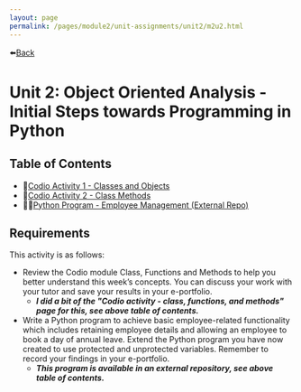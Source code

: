 ```yaml
---
layout: page
permalink: /pages/module2/unit-assignments/unit2/m2u2.html
---
```


⬅️[Back](/pages/module2.html)

# Unit 2: Object Oriented Analysis - Initial Steps towards Programming in Python

## Table of Contents

- 📃[Codio Activity 1 - Classes and Objects](/pages/module2/unit-assignments/unit2/codio1/codio1.html)
- 📃[Codio Activity 2 - Class Methods](/pages/module2/unit-assignments/unit2/codio2/codio2.html)
- 🧑‍💻[Python Program - Employee Management (External Repo)](https://github.com/turbits/essex_module2_unit_programs/tree/main/unit2)

## Requirements

This activity is as follows:

- Review the Codio module Class, Functions and Methods to help you better understand this week’s concepts. You can discuss your work with your tutor and save your results in your e-portfolio.
  - **_I did a bit of the "Codio activity - class, functions, and methods" page for this, see above table of contents._**
- Write a Python program to achieve basic employee-related functionality which includes retaining employee details and allowing an employee to book a day of annual leave. Extend the Python program you have now created to use protected and unprotected variables. Remember to record your findings in your e-portfolio.
  - **_This program is available in an external repository, see above table of contents._**
